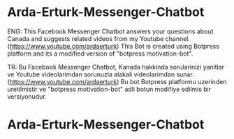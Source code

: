 # Arda-Erturk-Messenger-Chatbot

ENG:
This Facebook Messenger Chatbot answers your questions about Canada and suggests related videos from my Youtube channel. (https://www.youtube.com/ardaerturk) This Bot is created using Botpress platform and its a modified version of "botpress motivation-bot".

TR:
Bu Facebook Messenger Chatbot, Kanada hakkinda sorularinizi yanitlar ve Youtube videolarimdan sorunuzla alakali videolarimdan sunar. (https://www.youtube.com/ardaerturk) Bu bot Botpress platformu uzerinden uretilmistir ve "botpress motivation-bot" adli botun modifiye edilmis bir versiyonudur.
# Arda-Erturk-Messenger-Chatbot
